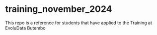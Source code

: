 # training_november_2024
This repo is a reference for students that have applied to the Training at EvoluData Butembo
